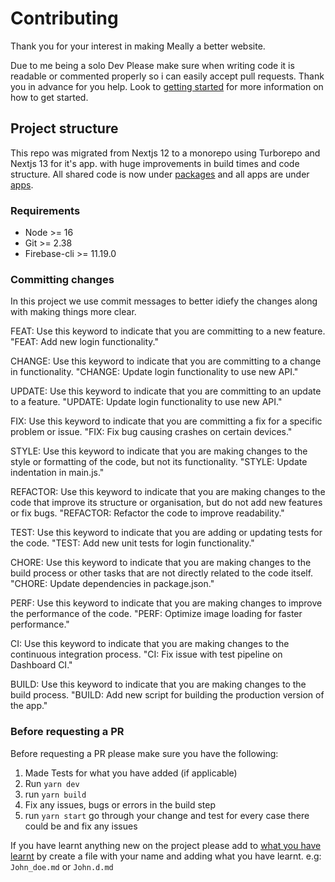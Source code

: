 # Contributing

Thank you for your interest in making Meally a better website.

Due to me being a solo Dev Please make sure when writing code it is readable or commented properly so i can easily accept pull requests. Thank you in advance for you help.
Look to [getting started](./GETTING_STARTED.md) for more information on how to get started.

## Project structure

This repo was migrated from Nextjs 12 to a monorepo using Turborepo and Nextjs 13 for it's app. with huge improvements in build times and code structure.
All shared code is now under [packages](./packages/) and all apps are under [apps](./apps/).

### Requirements

- Node >= 16
- Git >= 2.38
- Firebase-cli >= 11.19.0

### Committing changes
In this project we use commit messages to better idiefy the changes along with making things more clear.

FEAT: Use this keyword to indicate that you are committing to a new feature.
"FEAT: Add new login functionality."

CHANGE: Use this keyword to indicate that you are committing to a change in functionality.
"CHANGE: Update login functionality to use new API."

UPDATE: Use this keyword to indicate that you are committing to an update to a feature.
"UPDATE: Update login functionality to use new API."

FIX: Use this keyword to indicate that you are committing a fix for a specific problem or issue.
"FIX: Fix bug causing crashes on certain devices."

STYLE: Use this keyword to indicate that you are making changes to the style or formatting of the code, but not its functionality.
"STYLE: Update indentation in main.js."

REFACTOR: Use this keyword to indicate that you are making changes to the code that improve its structure or organisation, but do not add new features or fix bugs.
"REFACTOR: Refactor the code to improve readability."

TEST: Use this keyword to indicate that you are adding or updating tests for the code.
"TEST: Add new unit tests for login functionality."

CHORE: Use this keyword to indicate that you are making changes to the build process or other tasks that are not directly related to the code itself.
"CHORE: Update dependencies in package.json."

PERF: Use this keyword to indicate that you are making changes to improve the performance of the code.
"PERF: Optimize image loading for faster performance."

CI: Use this keyword to indicate that you are making changes to the continuous integration process.
"CI: Fix issue with test pipeline on Dashboard CI."

BUILD: Use this keyword to indicate that you are making changes to the build process.
"BUILD: Add new script for building the production version of the app."


### Before requesting a PR

Before requesting a PR please make sure you have the following:

1. Made Tests for what you have added (if applicable)
2. Run `yarn dev`
3. run `yarn build`
4. Fix any issues, bugs or errors in the build step
5. run `yarn start` go through your change and test for every case there could be and fix any issues

If you have learnt anything new on the project please add to [what you have learnt](./about_the_project/things_learnt/) by create a file with your name and adding what you have learnt. e.g: `John_doe.md` or `John.d.md`
